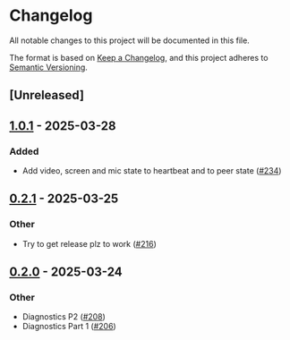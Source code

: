 # Changelog

All notable changes to this project will be documented in this file.

The format is based on [Keep a Changelog](https://keepachangelog.com/en/1.0.0/),
and this project adheres to [Semantic Versioning](https://semver.org/spec/v2.0.0.html).

## [Unreleased]

## [1.0.1](https://github.com/security-union/videocall-rs/compare/videocall-types-v1.0.0...videocall-types-v1.0.1) - 2025-03-28

### Added

- Add video, screen and mic state to heartbeat and to peer state ([#234](https://github.com/security-union/videocall-rs/pull/234))

## [0.2.1](https://github.com/security-union/videocall-rs/compare/videocall-types-v0.2.0...videocall-types-v0.2.1) - 2025-03-25

### Other

- Try to get release plz to work ([#216](https://github.com/security-union/videocall-rs/pull/216))

## [0.2.0](https://github.com/security-union/videocall-rs/compare/videocall-types-v0.1.0...videocall-types-v0.2.0) - 2025-03-24

### Other

- Diagnostics P2 ([#208](https://github.com/security-union/videocall-rs/pull/208))
- Diagnostics Part 1 ([#206](https://github.com/security-union/videocall-rs/pull/206))
